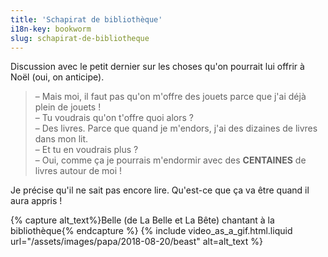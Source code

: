 ```yaml
---
title: 'Schapirat de bibliothèque'
i18n-key: bookworm
slug: schapirat-de-bibliotheque
---
```


Discussion avec le petit dernier sur les choses qu'on pourrait lui offrir à Noël
(oui, on anticipe).

<!-- more -->

> – Mais moi, il faut pas qu'on m'offre des jouets parce que j'ai déjà plein de
> jouets !  
> – Tu voudrais qu'on t'offre quoi alors ?  
> – Des livres. Parce que quand je m'endors, j'ai des dizaines de livres dans
> mon lit.  
> – Et tu en voudrais plus ?  
> – Oui, comme ça je pourrais m'endormir avec des **CENTAINES** de livres autour
> de moi !

Je précise qu'il ne sait pas encore lire. Qu'est-ce que ça va être quand il aura
appris !

{% capture alt_text%}Belle (de La Belle et La Bête) chantant à la
bibliothèque{% endcapture %} {% include video_as_a_gif.html.liquid
url="/assets/images/papa/2018-08-20/beast"
alt=alt_text
%}
